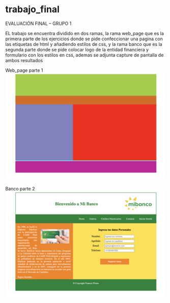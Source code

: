 # trabajo_final
EVALUACIÓN FINAL – GRUPO 1

EL trabajo se encuentra dividido en dos ramas, la rama web_page que es la primera parte de los ejercicios donde se pide confeccionar una pagina con las etiquetas de html y añadiendo estilos de css, y la rama banco que es la segunda parte donde se pide colocar logo de la entidad financiera y formulario con los estilos en css, ademas se adjunta capture de pantalla de ambos resultados

Web_page parte 1
![Image text](https://github.com/francesf21/trabajo_final/blob/main/img/parte%201.png)


Banco parte 2
![Image text](https://github.com/francesf21/trabajo_final/blob/main/img/parte%202%20banco.png)

